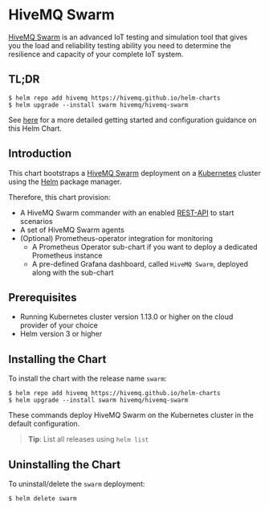 # HiveMQ Swarm

[HiveMQ Swarm](https://www.hivemq.com/docs/swarm/) is an advanced IoT testing and simulation tool that gives you the load and reliability testing ability you need to determine the resilience and capacity of your complete IoT system.

## TL;DR

```console
$ helm repo add hivemq https://hivemq.github.io/helm-charts
$ helm upgrade --install swarm hivemq/hivemq-swarm
```

See [here](https://www.hivemq.com/docs/swarm/clustering#deploy-on-k8s) for a more detailed getting started and configuration guidance on this Helm Chart.

## Introduction

This chart bootstraps a [HiveMQ Swarm](https://github.com/hivemq/hivemq-swarm) deployment on a [Kubernetes](http://kubernetes.io) cluster using the [Helm](https://helm.sh) package manager.

Therefore, this chart provision:
- A HiveMQ Swarm commander with an enabled [REST-API](https://www.hivemq.com/docs/swarm/rest-service) to start scenarios 
- A set of HiveMQ Swarm agents
- (Optional) Prometheus-operator integration for monitoring
  - A Prometheus Operator sub-chart if you want to deploy a dedicated Prometheus instance
  - A pre-defined Grafana dashboard, called `HiveMQ Swarm`, deployed along with the sub-chart

## Prerequisites

- Running Kubernetes cluster version 1.13.0 or higher on the cloud provider of your choice
- Helm version 3 or higher

## Installing the Chart

To install the chart with the release name `swarm`:

```console
$ helm repo add hivemq https://hivemq.github.io/helm-charts
$ helm upgrade --install swarm hivemq/hivemq-swarm
```

These commands deploy HiveMQ Swarm on the Kubernetes cluster in the default configuration.

> **Tip**: List all releases using `helm list`

## Uninstalling the Chart

To uninstall/delete the `swarm` deployment:

```console
$ helm delete swarm
```
